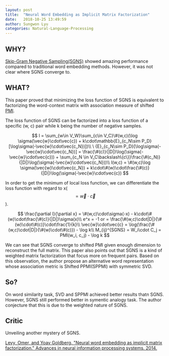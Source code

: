 ```yaml
---
layout: post
title:  "Neural Word Embedding as Implicit Matrix Factorization"
date:   2018-10-25 13:49:59
author: Sungwon Lyu
categories: Natural-Language-Processing
---
```


## WHY? 
[Skip-Gram Negative Sampling(SGNS)](https://lyusungwon.github.io/natural-language-processing/2018/01/05/skipgram2.html) showed amazing performance compared to traditional word embedding methods. However, it was not clear where SGNS converge to. 

## WHAT?
This paper proved that minimizing the loss function of SGNS is equivalent to factorizing the word-context matrix with association measure of shifted [PMI](https://lyusungwon.github.io/natural-language-processing/2018/10/01/ids.html). 

The loss function of SGNS can be factorized into a loss function of a specific (w, c) pair while k being the number of negative samples. 

$$
l = \sum_{w\in V_W}\sum_{c\in V_C}\#(w,c)(\log \sigma(\vec{w}\cdot\vec{c}) + k\cdot\mathbb{E}_{c_N\sim P_D}[\log\sigma(-\vec{w}\cdot\vec{c_N})])\\
\
{E}_{c_N\sim P_D}[\log\sigma(-\vec{w}\cdot\vec{c_N})] = \frac{\#(c)}{|D|}\log(\sigma(-\vec{w}\cdot\vec{c})) + \sum_{c_N \in V_C\backslash\{c\}}\frac{\#(c_N)}{|D|}\log(\sigma(-\vec{w}\cdot\vec{c_N}))\\
l(w,c) = \#(w,c)\log \sigma(\vec{w}\cdot\vec{c_N}) + k\cdot\#(w)\cdot\frac{\#(c)}{|D|}\log(\sigma(-\vec{w}\cdot\vec{c})
$$

In order to get the minimum of local loss function, we can differentiate the loss function with regard to x($$=\vec{w}\cdot\vec{c}$$).

$$
\frac{\partial l}{\partial x} = \#(w,c)\cdot\sigma(-x) - k\cdot\#(w)\cdot\frac{\#(c)}{|D|}\sigma(x)\\
e^x = -1 or = \frac{\#(w,c)\cdot|D|}{\#(w)\cdot\#(c)}\cdot\frac{1}{k}\\
\vec{w}\cdot\vec{c} = \log(\frac{\#(w,c)\cdot|D|}{\#(w)\cdot\#(c)}) - \log k\\
M_{ij}^{SGNS} = W_i\cdot C_j = PMI(w_i, c_j) - \log k
$$

We can see that SGNS converge to shifted PMI given enough dimension to reconstruct the full matrix. This paper also points out that SGNS is a kind of weighted matrix factorization that focus more on frequent pairs. Based on this observation, the author propose an alternative word representation whose association metric is Shifted PPMI(SPPMI) with symmetric SVD. 

## So?
On word similarity task, SVD and SPPMI achieved better results thatn SGNS. However, SGNS still performed better in symentic analogy task. The author conjecture that this is due to the weighted nature of SGNS.

## Critic
Unveiling another mystery of SGNS.

[Levy, Omer, and Yoav Goldberg. "Neural word embedding as implicit matrix factorization." Advances in neural information processing systems. 2014.](http://papers.nips.cc/paper/5477-neural-word-embedding-as-implicit-matrix-factorization)